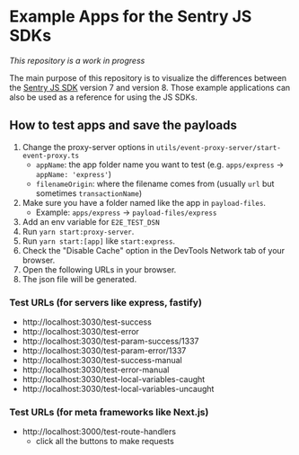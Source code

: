 # Example Apps for the Sentry JS SDKs

_This repository is a work in progress_

The main purpose of this repository is to visualize the differences between the
[Sentry JS SDK](https://github.com/getsentry/sentry-javascript) version 7 and version 8. Those
example applications can also be used as a reference for using the JS SDKs.

## How to test apps and save the payloads

1. Change the proxy-server options in `utils/event-proxy-server/start-event-proxy.ts`
   - `appName`: the app folder name you want to test (e.g. `apps/express` -> `appName: 'express'`)
   - `filenameOrigin`: where the filename comes from (usually `url` but sometimes `transactionName`)
2. Make sure you have a folder named like the app in `payload-files`.
   - Example: `apps/express` -> `payload-files/express`
3. Add an env variable for `E2E_TEST_DSN`
4. Run `yarn start:proxy-server`.
5. Run `yarn start:[app]` like `start:express`.
6. Check the "Disable Cache" option in the DevTools Network tab of your browser.
7. Open the following URLs in your browser.
8. The json file will be generated.

### Test URLs (for servers like express, fastify)

- http://localhost:3030/test-success
- http://localhost:3030/test-error
- http://localhost:3030/test-param-success/1337
- http://localhost:3030/test-param-error/1337
- http://localhost:3030/test-success-manual
- http://localhost:3030/test-error-manual
- http://localhost:3030/test-local-variables-caught
- http://localhost:3030/test-local-variables-uncaught

### Test URLs (for meta frameworks like Next.js)

- http://localhost:3000/test-route-handlers
  - click all the buttons to make requests
